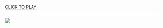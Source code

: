 
<a href="https://premium76.site?title=drum_set_games_unblocked&ref=13M">CLICK TO PLAY</a></h3>
<hr>

<a href="https://premium76.site?title=drum_set_games_unblocked&ref=13M"><img src="https://clearcache.store/games.png"></a>



